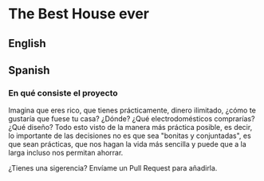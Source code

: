 # The Best House ever
## English 
## Spanish
### En qué consiste el proyecto
Imagina que eres rico, que tienes prácticamente, dinero ilimitado, ¿cómo te gustaría que fuese tu casa? ¿Dónde? ¿Qué electrodomésticos comprarías? ¿Qué diseño? 
Todo esto visto de la manera más práctica posible, es decir, lo importante de las decisiones no es que sea "bonitas y conjuntadas", es que sean prácticas, que nos hagan la vida más sencilla y puede que a la larga incluso nos permitan ahorrar. 

¿Tienes una sigerencia? Envíame un Pull Request para añadirla. 
